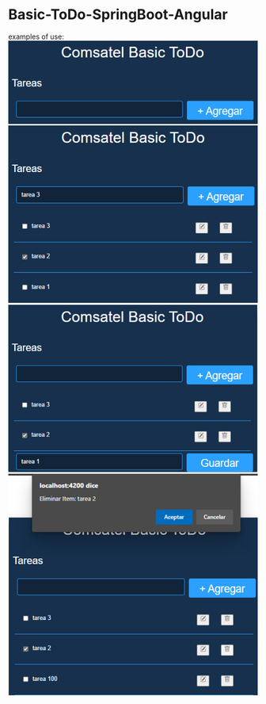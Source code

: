# Basic-ToDo-SpringBoot-Angular
examples of use:
![todo-empty](images/todo-empty.png)
![todo](images/todo.png)
![todo-edit](images/todo-edit.png)
![todo-delete](images/todo-delete.png)
